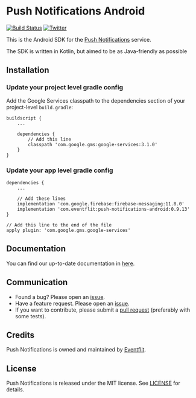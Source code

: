 # Push Notifications Android 

[![Build Status](https://www.bitrise.io/app/45610b9746e396f5/status.svg?token=OsxReMr5vbhXk7Y0wRuynQ&branch=master)](https://www.bitrise.io/app/45610b9746e396f5)
[![Twitter](https://img.shields.io/badge/twitter-@Eventflit-blue.svg?style=flat)](http://twitter.com/Eventflit)

This is the Android SDK for the [Push Notifications](https://eventflit.com/push-notifications) service.

The SDK is written in Kotlin, but aimed to be as Java-friendly as possible

## Installation

### Update your project level gradle config

Add the Google Services classpath to the dependencies section of your project-level `build.gradle`:

```
buildscript {
    ...

    dependencies {
        // Add this line
        classpath 'com.google.gms:google-services:3.1.0'
    }
}
```

### Update your app level gradle config

```
dependencies {
    ...

    // Add these lines
    implementation 'com.google.firebase:firebase-messaging:11.8.0'
    implementation 'com.eventflit:push-notifications-android:0.9.13'
}

// Add this line to the end of the file
apply plugin: 'com.google.gms.google-services'
```

## Documentation

You can find our up-to-date documentation in [here](https://docs.eventflit.com/push-notifications/).

## Communication

- Found a bug? Please open an [issue](https://github.com/eventflit/push-notifications-android/issues).
- Have a feature request. Please open an [issue](https://github.com/eventflit/push-notifications-android/issues).
- If you want to contribute, please submit a [pull request](https://github.com/eventflit/push-notifications-android/pulls) (preferably with some tests).

## Credits

Push Notifications is owned and maintained by [Eventflit](https://eventflit.com).

## License

Push Notifications is released under the MIT license. See [LICENSE](https://github.com/eventflit/push-notifications-android/blob/master/LICENSE) for details.

